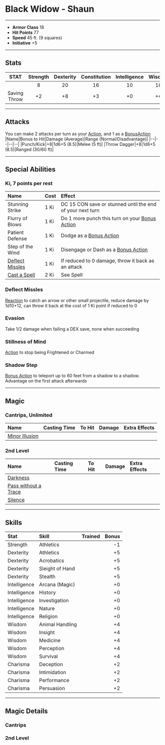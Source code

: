 # Black Widow - Shaun
___
- **Armor Class** 18
- **Hit Points** 77 
- **Speed** 45 ft. (9 squares)
- **Initiative** +5
___
## Stats
|STAT|Strength|Dexterity|Constitution|Intelligence|Wisdom|Charisma|
|:---:|:---:|:---:|:---:|:---:|:---:|:---:|
||8|20|16|10|18|14|
|Saving Throw|+2|+8|+3|+0|+4|+2|
___
## Attacks
You can make 2 attacks per turn as your [Action](./../README.md#action), and 1 as a [BonusAction](./../README.md#bonus-action)
|Name|Bonus to Hit|Damage (Average)|Range (Normal/Disadvantage)|
|--|--|--|--|
|Punch/Kick|+8|1d6+5 (8.5)|Melee (5 ft)|
|Throw Dagger|+8|1d6+5 (8.5)|Ranged (30/60 ft)|
___
## Special Abilities
### Ki, 7 points per rest
|Name|Cost|Effect|
|:--|:--|:--|
|Stunning Strike|1 Ki|DC 15 CON save or stunned until the end of your next turn|
|Flurry of Blows|1 Ki|Do 1 more punch this turn on your [Bonus Action](./../README.md#bonus-action)|
|Patient Defense|1 Ki|Dodge as a [Bonus Action](./../README.md#bonus-action)|
|Step of the Wind|1 Ki|Disengage or Dash as a [Bonus Action](./../README.md#bonus-action)|
|[Deflect Missles](#deflect-missles)|1 Ki|If reduced to 0 damage, throw it back as an attack|
|[Cast a Spell](#magic)|2 Ki|See Spell|

### Deflect Missles
[Reaction](./../README.md#reaction) to catch an arrow or other small projectile, reduce damage by 1d10+12, can throw it back at the cost of 1 Ki point if reduced to 0
### Evasion 
Take 1/2 damage when failing a DEX save, none when succeeding 
### Stillness of Mind
[Action](./../README.md#action) to stop being Frightened or Charmed
### Shadow Step
[Bonus Action](./../README.md#bonus-action) to teleport up to 60 feet from a shadow to a shadow. Advantage on the first attack afterwards 
___
## Magic
### Cantrips, Unlimited
|Name|Casting Time|To Hit|Damage|Extra Effects|
|:--|:--|:--|:--|:--|
|[Minor Illusion](#minor-illusion)|||||
### 2nd Level
|Name|Casting Time|To Hit|Damage|Extra Effects|
|:--|:--|:--|:--|:--|
|[Darkness](#darkness)|||||
|[Pass without a Trace](#pass-without-a-trace)|||||
|[Silence](#silence)|||||
___
## Skills
|Stat|Skill|Trained|Bonus|
|:--|:--|--|--:|
|Strength|Athletics||-1|
|Dexterity|Athletics||+5|
|Dexterity|Acrobatics||+5|
|Dexterity|Sleight of Hand||+5|
|Dexterity|Stealth||+5|
|Intelligence|Arcana (Magic)||+0|
|Intelligence|History||+0|
|Intelligence|Investigation||+0|
|Intelligence|Nature||+0|
|Intelligence|Religion||+0|
|Wisdom|Animal Handling||+4|
|Wisdom|Insight||+4|
|Wisdom|Medicine||+4|
|Wisdom|Perception||+4|
|Wisdom|Survival||+4|
|Charisma|Deception||+2|
|Charisma|Intimidation||+2|
|Charisma|Performance||+2|
|Charisma|Persuasion||+2|
___
## Magic Details
### Cantrips
### 2nd Level
